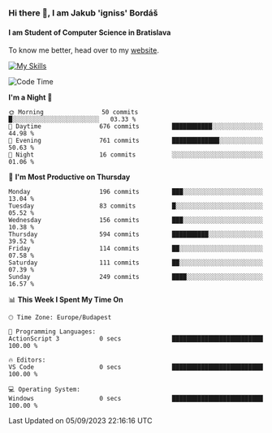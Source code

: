 ### Hi there 👋, I am Jakub 'igniss' Bordáš

#### I am Student of Computer Science in Bratislava
To know me better, head over to my [website](https://bordas.sk).

[![My Skills](https://skillicons.dev/icons?i=js,html,css,figma,svelte,java,kotlin,python,postgresql,typescript,nest,nodejs)](https://bordas.sk)


<!--START_SECTION:waka-->
![Code Time](http://img.shields.io/badge/Code%20Time-1%2C199%20hrs%2013%20mins-blue)

**I'm a Night 🦉** 

```text
🌞 Morning                50 commits          █░░░░░░░░░░░░░░░░░░░░░░░░   03.33 % 
🌆 Daytime                676 commits         ███████████░░░░░░░░░░░░░░   44.98 % 
🌃 Evening                761 commits         █████████████░░░░░░░░░░░░   50.63 % 
🌙 Night                  16 commits          ░░░░░░░░░░░░░░░░░░░░░░░░░   01.06 % 
```
📅 **I'm Most Productive on Thursday** 

```text
Monday                   196 commits         ███░░░░░░░░░░░░░░░░░░░░░░   13.04 % 
Tuesday                  83 commits          █░░░░░░░░░░░░░░░░░░░░░░░░   05.52 % 
Wednesday                156 commits         ███░░░░░░░░░░░░░░░░░░░░░░   10.38 % 
Thursday                 594 commits         ██████████░░░░░░░░░░░░░░░   39.52 % 
Friday                   114 commits         ██░░░░░░░░░░░░░░░░░░░░░░░   07.58 % 
Saturday                 111 commits         ██░░░░░░░░░░░░░░░░░░░░░░░   07.39 % 
Sunday                   249 commits         ████░░░░░░░░░░░░░░░░░░░░░   16.57 % 
```


📊 **This Week I Spent My Time On** 

```text
🕑︎ Time Zone: Europe/Budapest

💬 Programming Languages: 
ActionScript 3           0 secs              █████████████████████████   100.00 % 

🔥 Editors: 
VS Code                  0 secs              █████████████████████████   100.00 % 

💻 Operating System: 
Windows                  0 secs              █████████████████████████   100.00 % 
```


 Last Updated on 05/09/2023 22:16:16 UTC
<!--END_SECTION:waka-->
